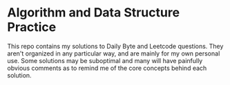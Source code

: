 # Algorithm and Data Structure Practice
This repo contains my solutions to Daily Byte and Leetcode questions. They aren't organized in any particular way, and are mainly for my own personal use. Some solutions may be suboptimal and many will have painfully obvious comments as to remind me of the core concepts behind each solution. 